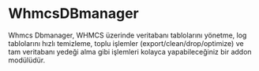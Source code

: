 # WhmcsDBmanager
Whmcs Dbmanager, WHMCS üzerinde veritabanı tablolarını yönetme, log tablolarını hızlı temizleme, toplu işlemler (export/clean/drop/optimize) ve tam veritabanı yedeği alma gibi işlemleri kolayca yapabileceğiniz bir addon modülüdür.
